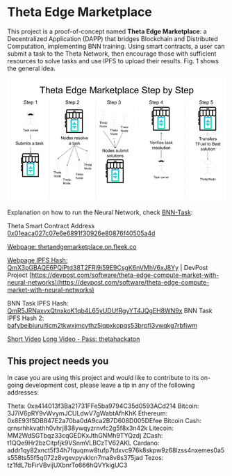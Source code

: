 # **Theta Edge Marketplace**

This project is a proof-of-concept named **Theta Edge Marketplace**: a Decentralized Application (DAPP) that bridges Blockchain and Distributed Computation, implementing BNN training. Using smart contracts, a user can submit a task to the Theta Network, then encourage those with sufficient resources to solve tasks and use IPFS to upload their results. Fig. 1 shows the general idea.

![TECM-Step-by-Step](submission/TEM-StepByStep.png)

Explanation on how to run the Neural Network, check [BNN-Task](BNN-Task/README.txt):

Theta Smart Contract Address
[0x01eaca027c07e6e6891f30926e80876f40505a4d](https://smart-contracts-sandbox-explorer.thetatoken.org/account/0x01eaca027c07e6e6891f30926e80876f40505a4d)

[Webpage: thetaedgemarketplace.on.fleek.co](thetaedgemarketplace.on.fleek.co)

[Webpage IPFS Hash: QmX3pGBAQE6PQiPtd38T2FRi9i59E9CsgK6nVMhV6xJ8Yy](https://explore.ipld.io/#/explore/QmX3pGBAQE6PQiPtd38T2FRi9i59E9CsgK6nVMhV6xJ8Yy)
|
DevPost Project
[https://devpost.com/software/theta-edge-compute-market-with-neural-networks](https://devpost.com/software/theta-edge-compute-market-with-neural-networks)

BNN Task IPFS Hash: [QmR5JRNaxvxQtnxkoK1qb4L65yUDUfRgyYT4JQgEH8WN9x](https://explore.ipld.io/#/explore/)
BNN Task IPFS Hash 2: [bafybeibiuruiticm2tkwxjmcythz5iqpxkopqs53brpfl3vwqkg7rbfjwm](https://explore.ipld.io/#/explore/bafybeibiuruiticm2tkwxjmcythz5iqpxkopqs53brpfl3vwqkg7rbfjwm)

[Short Video](https://youtu.be/vo0vzYRZqi4)
[Long Video - Pass: thetahackaton](https://www.dailymotion.com/video/x80g1ic)

## This project needs you
In case you are using this project and would like to contribute to its on-going development cost, please leave a tip in any of the following addresses:

Theta: 0xa414013f3Ba21731FFe5ba9794C35d0593ACd214
Bitcoin: 3J7iV6pRY9vWvymJCULdwV7gWabtAfhKhK
Ethereum: 0x8E93f5DB847E2a70ba0dA9ca2B7D608D005DEfee
Bitcoin Cash: qrnsrhhkvathh0vhrj838ywqyzrnvfc2g5f8x3n42k
Litecoin: MM2WdSGTbqz33cqGEDKxJthGNMh9TYQzdj
ZCash: t1QQe9Hr2bzCitpfjk9VSnmVLBCzTV62AKL
Cardano: addr1qy82xnct5f34h7fquqmw8tufp7tdxvc976k8skpw9z68lzss4nxemes0a5s558ts55f5q072z8vgevpyvklcn7ma8v8s375jad
Tezos: tz1fdL7bFirVBvijUXbnrTo666hQVYkigUC3
